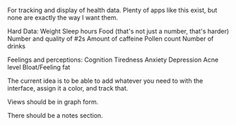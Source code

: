 For tracking and display of health data. Plenty of apps like this exist,
but none are exactly the way I want them.

Hard Data:
Weight
Sleep hours
Food (that's not just a number, that's harder)
Number and quality of #2s
Amount of caffeine
Pollen count
Number of drinks

Feelings and perceptions:
Cognition
Tiredness
Anxiety
Depression
Acne level
Bloat/Feeling fat

The current idea is to be able to add whatever you need to with the interface,
assign it a color,
and track that.

Views should be in graph form.

There should be a notes section.
